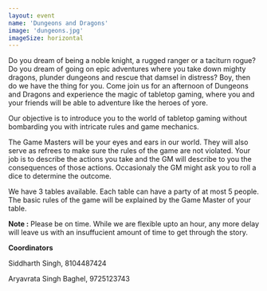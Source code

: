 ```yaml
---
layout: event
name: 'Dungeons and Dragons'
image: 'dungeons.jpg'
imageSize: horizontal
---
```


<p>
	Do you dream of being a noble knight, a rugged ranger or a taciturn rogue? Do you dream of going
	on epic adventures where you take down mighty dragons, plunder dungeons and rescue that damsel in
	distress? Boy, then do we have the thing for you. Come join us for an afternoon of Dungeons and
	Dragons and experience the magic of tabletop gaming, where you and your friends will be able to
	adventure like the heroes of yore.
</p>
<p>
	Our objective is to introduce you to the world of tabletop gaming without bombarding you with
	intricate rules and game mechanics.
</p>
<p>
	The Game Masters will be your eyes and ears in our world. They will also serve as refrees to make
	sure the rules of the game are not violated. Your job is to describe the actions you take and the
	GM will describe to you the consequences of those actions. Occasionaly the GM might ask you to
	roll a dice to determine the outcome.
</p>
We have 3 tables available. Each table can have a party of at most 5 people. The basic rules of the
game will be explained by the Game Master of your table.
<p>
	<strong>Note :</strong> Please be on time. While we are flexible upto an hour, any more delay will
	leave us with an insuffucient amount of time to get through the story.
</p>
<p>
	<strong>Coordinators</strong>
</p>

<p>Siddharth Singh, 8104487424</p>
<p>Aryavrata Singh Baghel, 9725123743</p>
